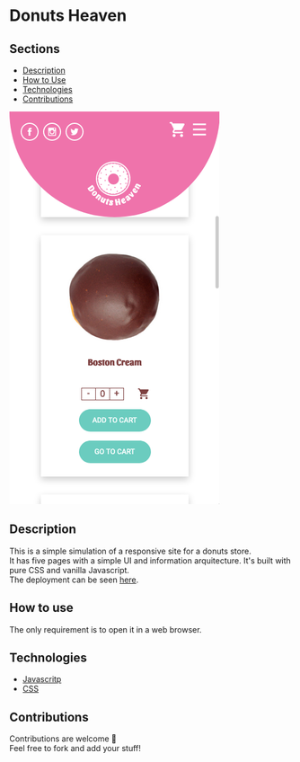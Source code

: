 # Donuts Heaven

## Sections
* [Description](#Description)
* [How to Use](#How)
* [Technologies](#Technologies)
* [Contributions](#Contributions)

![Donuts Heaven mobile layout](Images/donuts-readme.png)

## Description

This is a simple simulation of a responsive site for a donuts store.<br>
It has five pages with a simple UI and information arquitecture. It's built with pure CSS and vanilla Javascript. <br>
The deployment can be seen [here]().

## How to use 

The only requirement is to open it in a web browser.

## Technologies
* [Javascritp](https://github.com/ceciCoding/Donuts-store/tree/master/Scripts)
* [CSS](https://github.com/ceciCoding/Donuts-store/tree/master/CSS)

## Contributions
Contributions are welcome 🦄 <br>
Feel free to fork and add your stuff! 


